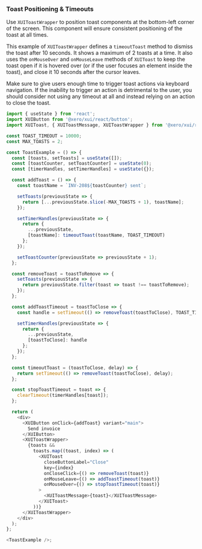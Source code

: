 ### Toast Positioning & Timeouts

Use `XUIToastWrapper` to position toast components at the bottom-left corner of the screen. This component will ensure consistent positioning of the toast at all times.

This example of `XUIToastWrapper` defines a `timeoutToast` method to dismiss the toast after 10 seconds. It shows a maximum of 2 toasts at a time. It also uses the `onMouseOver` and `onMouseLeave` methods of `XUIToast` to keep the toast open if it is hovered over (or if the user focuses an element inside the toast), and close it 10 seconds after the cursor leaves.

Make sure to give users enough time to trigger toast actions via keyboard navigation. If the inability to trigger an action is detrimental to the user, you should consider not using any timeout at all and instead relying on an action to close the toast.

```js
import { useState } from 'react';
import XUIButton from '@xero/xui/react/button';
import XUIToast, { XUIToastMessage, XUIToastWrapper } from '@xero/xui/react/toast';

const TOAST_TIMEOUT = 10000;
const MAX_TOASTS = 2;

const ToastExample = () => {
  const [toasts, setToasts] = useState([]);
  const [toastCounter, setToastCounter] = useState(0);
  const [timerHandles, setTimerHandles] = useState({});

  const addToast = () => {
    const toastName = `INV-208${toastCounter} sent`;

    setToasts(previousState => {
      return [...previousState.slice(-MAX_TOASTS + 1), toastName];
    });

    setTimerHandles(previousState => {
      return {
        ...previousState,
        [toastName]: timeoutToast(toastName, TOAST_TIMEOUT)
      };
    });

    setToastCounter(previousState => previousState + 1);
  };

  const removeToast = toastToRemove => {
    setToasts(previousState => {
      return previousState.filter(toast => toast !== toastToRemove);
    });
  };

  const addToastTimeout = toastToClose => {
    const handle = setTimeout(() => removeToast(toastToClose), TOAST_TIMEOUT);

    setTimerHandles(previousState => {
      return {
        ...previousState,
        [toastToClose]: handle
      };
    });
  };

  const timeoutToast = (toastToClose, delay) => {
    return setTimeout(() => removeToast(toastToClose), delay);
  };

  const stopToastTimeout = toast => {
    clearTimeout(timerHandles[toast]);
  };

  return (
    <div>
      <XUIButton onClick={addToast} variant="main">
        Send invoice
      </XUIButton>
      <XUIToastWrapper>
        {toasts &&
          toasts.map((toast, index) => (
            <XUIToast
              closeButtonLabel="Close"
              key={index}
              onCloseClick={() => removeToast(toast)}
              onMouseLeave={() => addToastTimeout(toast)}
              onMouseOver={() => stopToastTimeout(toast)}
            >
              <XUIToastMessage>{toast}</XUIToastMessage>
            </XUIToast>
          ))}
      </XUIToastWrapper>
    </div>
  );
};

<ToastExample />;
```

